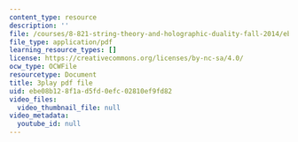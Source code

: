 ```yaml
---
content_type: resource
description: ''
file: /courses/8-821-string-theory-and-holographic-duality-fall-2014/ebe08b128f1ad5fd0efc02810ef9fd82_1LEYgS8Wzsk.pdf
file_type: application/pdf
learning_resource_types: []
license: https://creativecommons.org/licenses/by-nc-sa/4.0/
ocw_type: OCWFile
resourcetype: Document
title: 3play pdf file
uid: ebe08b12-8f1a-d5fd-0efc-02810ef9fd82
video_files:
  video_thumbnail_file: null
video_metadata:
  youtube_id: null
---
```

